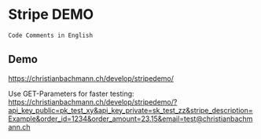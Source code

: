 # Stripe DEMO
`Code Comments in English`

## Demo
https://christianbachmann.ch/develop/stripedemo/

Use GET-Parameters for faster testing:
https://christianbachmann.ch/develop/stripedemo/?api_key_public=pk_test_xy&api_key_private=sk_test_zz&stripe_description=Example&order_id=1234&order_amount=23.15&email=test@christianbachmann.ch
